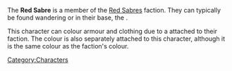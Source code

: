 The **Red Sabre** is a member of the [Red Sabres](Red_Sabres.md "wikilink")
faction. They can typically be found wandering [](The_Swamp.md) or in their base, the [](Red_Sabre_Hideout.md).

This character can colour armour and clothing due to a [](Colour_Scheme.md) attached to their faction. The colour
is also separately attached to this character, although it is the same
colour as the faction's colour.

[Category:Characters](Category:Characters "wikilink")